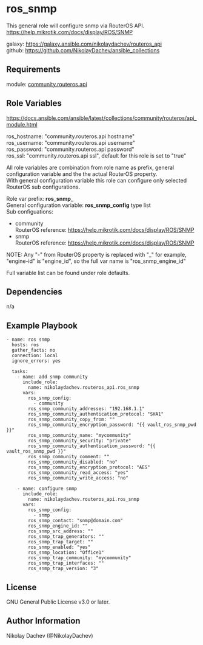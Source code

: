 ros_snmp
=========

This general role will configure snmp via RouterOS API.  
https://help.mikrotik.com/docs/display/ROS/SNMP  

galaxy: https://galaxy.ansible.com/nikolaydachev/routeros_api  
github: https://github.com/NikolayDachev/ansible_collections  

Requirements
------------

module: [community.routeros.api](https://galaxy.ansible.com/community/routeros)  

Role Variables
--------------

https://docs.ansible.com/ansible/latest/collections/community/routeros/api_module.html  

ros_hostname: "community.routeros.api hostname"  
ros_username: "community.routeros.api username"  
ros_password: "community.routeros.api password"  
ros_ssl: "community.routeros.api ssl", default for this role is set to "true"  

All role variables are combination from role name as prefix, general configuration variable and the the actual RouterOS property.  
With general configuration variable this role can configure only selected RouterOS sub configurations.  

Role var prefix: **ros_snmp_**  
General configuration variable: **ros_snmp_config** type list  
Sub configuations:  
- community  
  RouterOS reference: https://help.mikrotik.com/docs/display/ROS/SNMP  
- snmp  
  RouterOS reference: https://help.mikrotik.com/docs/display/ROS/SNMP  

NOTE: Any "-" from RouterOS property is replaced with "_" for example, "engine-id" is "engine_id", so the full var name is "ros_snmp_engine_id"  

Full variable list can be found under role defaults.  

Dependencies
------------

n/a

Example Playbook
----------------
```
- name: ros snmp
  hosts: ros
  gather_facts: no
  connection: local
  ignore_errors: yes

  tasks:
    - name: add snmp community
      include_role: 
        name: nikolaydachev.routeros_api.ros_snmp
      vars:
        ros_snmp_config:
          - community
        ros_snmp_community_addresses: "192.168.1.1"
        ros_snmp_community_authentication_protocol: "SHA1"
        ros_snmp_community_copy_from: ""
        ros_snmp_community_encryption_password: "{{ vault_ros_snmp_pwd }}"
        ros_snmp_community_name: "mycommunity"
        ros_snmp_community_security: "private"
        ros_snmp_community_authentication_password: "{{ vault_ros_snmp_pwd }}"
        ros_snmp_community_comment: ""
        ros_snmp_community_disabled: "no"
        ros_snmp_community_encryption_protocol: "AES"
        ros_snmp_community_read_access: "yes"
        ros_snmp_community_write_access: "no"

    - name: configure snmp
      include_role: 
        name: nikolaydachev.routeros_api.ros_snmp
      vars:
        ros_snmp_config:
          - snmp
        ros_snmp_contact: "snmp@domain.com"
        ros_snmp_engine_id: ""
        ros_snmp_src_address: ""
        ros_snmp_trap_generators: ""
        ros_snmp_trap_target: ""
        ros_snmp_enabled: "yes"
        ros_snmp_location: "Office1"
        ros_snmp_trap_community: "mycommunity"
        ros_snmp_trap_interfaces: ""
        ros_snmp_trap_version: "3"
```
License
-------

GNU General Public License v3.0 or later.

Author Information
------------------

Nikolay Dachev (@NikolayDachev)